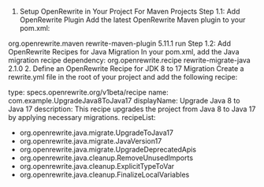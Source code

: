 1. Setup OpenRewrite in Your Project
For Maven Projects
Step 1.1: Add OpenRewrite Plugin
Add the latest OpenRewrite Maven plugin to your pom.xml:


<plugin>
    <groupId>org.openrewrite.maven</groupId>
    <artifactId>rewrite-maven-plugin</artifactId>
    <version>5.11.1</version>
    <executions>
        <execution>
            <goals>
                <goal>run</goal>
            </goals>
        </execution>
    </executions>
</plugin>
Step 1.2: Add OpenRewrite Recipes for Java Migration
In your pom.xml, add the Java migration recipe dependency:


<dependency>
    <groupId>org.openrewrite.recipe</groupId>
    <artifactId>rewrite-migrate-java</artifactId>
    <version>2.1.0</version>
</dependency>
2. Define an OpenRewrite Recipe for JDK 8 to 17 Migration
Create a rewrite.yml file in the root of your project and add the following recipe:


type: specs.openrewrite.org/v1beta/recipe
name: com.example.UpgradeJava8ToJava17
displayName: Upgrade Java 8 to Java 17
description: This recipe upgrades the project from Java 8 to Java 17 by applying necessary migrations.
recipeList:
  - org.openrewrite.java.migrate.UpgradeToJava17
  - org.openrewrite.java.migrate.JavaVersion17
  - org.openrewrite.java.migrate.UpgradeDeprecatedApis
  - org.openrewrite.java.cleanup.RemoveUnusedImports
  - org.openrewrite.java.cleanup.ExplicitTypeToVar
  - org.openrewrite.java.cleanup.FinalizeLocalVariables
